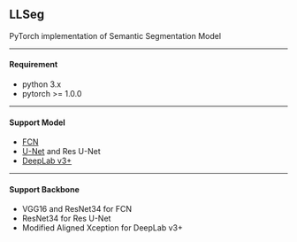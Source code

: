 ## LLSeg 

PyTorch implementation of Semantic Segmentation Model

---

#### Requirement

* python 3.x
* pytorch >= 1.0.0

---

#### Support Model

* [FCN](https://arxiv.org/abs/1411.4038)
* [U-Net](https://arxiv.org/abs/1505.04597) and Res U-Net
* [DeepLab v3+](https://arxiv.org/abs/1802.02611)

---

#### Support Backbone

* VGG16 and ResNet34 for FCN
* ResNet34 for Res U-Net
* Modified Aligned Xception for DeepLab v3+
